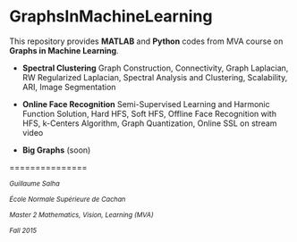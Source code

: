 # GraphsInMachineLearning

This repository provides **MATLAB** and **Python** codes from MVA course on **Graphs in Machine Learning**.

* **Spectral Clustering** Graph Construction, Connectivity, Graph Laplacian, RW Regularized Laplacian, Spectral Analysis and Clustering, Scalability, ARI, Image Segmentation 

* **Online Face Recognition** Semi-Supervised Learning and Harmonic Function Solution, Hard HFS, Soft HFS, Offline Face Recognition with HFS, k-Centers Algorithm, Graph Quantization, Online SSL on stream video

* **Big Graphs** (soon)

===============


<sup>*Guillaume Salha*

<sup>*École Normale Supérieure de Cachan*

<sup>*Master 2 Mathematics, Vision, Learning (MVA)*

<sup>*Fall 2015*
